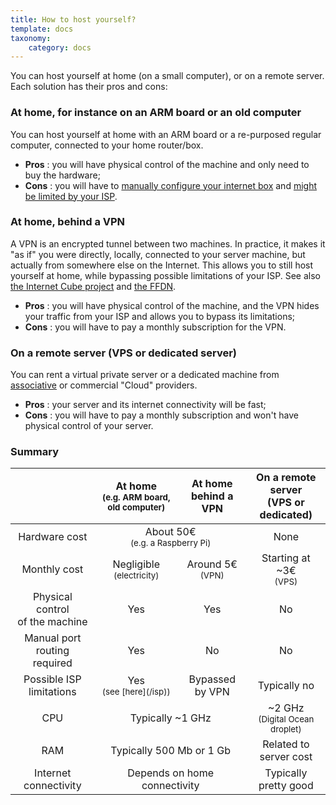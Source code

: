 ```yaml
---
title: How to host yourself?
template: docs
taxonomy:
    category: docs
---
```


You can host yourself at home (on a small computer), or on a remote server. Each solution has their pros and cons:

### At home, for instance on an ARM board or an old computer

You can host yourself at home with an ARM board or a re-purposed regular computer, connected to your home router/box. 

- **Pros**  : you will have physical control of the machine and only need to buy the hardware;
- **Cons**  : you will have to [manually configure your internet box](/administrate/postinstall/ispbox) and [might be limited by your ISP](/administrate/advance/isp).

### At home, behind a VPN

A VPN is an encrypted tunnel between two machines. In practice, it makes it "as if" you were directly, locally, connected to your server machine, but actually from somewhere else on the Internet. This allows you to still host yourself at home, while bypassing possible limitations of your ISP. See also [the Internet Cube project](https://internetcu.be/) and [the FFDN](https://www.ffdn.org/).

- **Pros** : you will have physical control of the machine, and the VPN hides your traffic from your ISP and allows you to bypass its limitations;
- **Cons** : you will have to pay a monthly subscription for the VPN.

### On a remote server (VPS or dedicated server)

You can rent a virtual private server or a dedicated machine from [associative](https://db.ffdn.org/) or commercial "Cloud" providers.

- **Pros** : your server and its internet connectivity will be fast;
- **Cons** : you will have to pay a monthly subscription and won't have physical control of your server.

### Summary

<table class="table">
    <thead>
      <tr>
        <th></th>
        <th style="text-align:center;">At home<br><small>(e.g. ARM board, old computer)</small></th>
        <th style="text-align:center;">At home<br>behind a VPN</th>
        <th style="text-align:center;">On a remote server<br>(VPS or dedicated)</th>
      </tr>
    </thead>
    <tbody>
      <tr>
        <td style="text-align:center;">Hardware cost</td>
        <td style="text-align:center;" class="warning"  colspan="2">About 50€ <br><small>(e.g. a Raspberry Pi)</small></td>
        <td style="text-align:center;" class="success">None</td>
      </tr>
      <tr>
        <td style="text-align:center;">Monthly cost</td>
        <td style="text-align:center;" class="success">Negligible<br><small>(electricity)</small></td>
        <td style="text-align:center;" class="warning">Around 5€ <br><small>(VPN)</small></td>
        <td style="text-align:center;" class="warning">Starting at ~3€ <br><small>(VPS)</small></td>
      </tr>
      <tr>
        <td style="text-align:center;">Physical control<br>of the machine</td>
        <td style="text-align:center;" class="success">Yes</td>
        <td style="text-align:center;" class="success">Yes</td>
        <td style="text-align:center;" class="danger">No</td>
      </tr>
      <tr>
        <td style="text-align:center;">Manual port <br>routing required</td>
        <td style="text-align:center;" class="warning">Yes</td>
        <td style="text-align:center;" class="success">No</td>
        <td style="text-align:center;" class="success">No</td>
      </tr>
      <tr>
        <td style="text-align:center;">Possible ISP limitations</td>
        <td style="text-align:center;" class="danger">Yes <br><small>(see [here](/isp))</small></td>
        <td style="text-align:center;" class="success">Bypassed by VPN</td>
        <td style="text-align:center;" class="success">Typically no</td>
      </tr>
      <tr>
        <td style="text-align:center;">CPU</td>
        <td style="text-align:center;" class="warning" colspan="2">Typically ~1 GHz</td>
        <td style="text-align:center;" class="success">~2 GHz <br><small>(Digital Ocean droplet)</small></td>
      </tr>
      <tr>
        <td style="text-align:center;">RAM</td>
        <td style="text-align:center;" class="warning" colspan="2">Typically 500 Mb or 1 Gb</td>
        <td style="text-align:center;" class="warning">Related to server cost</td>
      </tr>
      <tr>
        <td style="text-align:center;">Internet connectivity</td>
        <td style="text-align:center;" class="warning" colspan="2">Depends on home connectivity</td>
        <td style="text-align:center;" class="success">Typically pretty good</td>
      </tr>
    </tbody>
</table>
